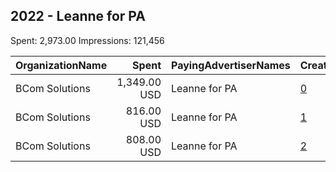 ## 2022 - Leanne for PA 
Spent: 2,973.00
Impressions: 121,456

|OrganizationName|Spent|PayingAdvertiserNames|CreativeUrls|Impressions|Genders|AgeBrackets|CountryCodes|BillingAddresses|CandidateBallotInformation|
|:---|---:|:---|:---|---:|:---|:---|:---|:---|:---|
|BCom Solutions|1,349.00 USD|Leanne for PA|[0](https://www.snap.com/political-ads/asset/d6d7c7e1bd495e96bac0084e99be72302ff425ab3075298f7ea32051d364bf45?mediaType=png)|54,995||18+|united states|"919 Central Ave,Auburn,68305,US"|Leanne for PA|
|BCom Solutions|816.00 USD|Leanne for PA|[1](https://www.snap.com/political-ads/asset/cd0a7df57ee60740366f37d8aea01185cae86fa7e20019647fc6e03c781d986a?mediaType=png)|33,571||18+|united states|"919 Central Ave,Auburn,68305,US"|Leanne for PA|
|BCom Solutions|808.00 USD|Leanne for PA|[2](https://www.snap.com/political-ads/asset/0b938b2b127f4fa30e6329e9bbb5bccef903f1e4f3413dcc1eb85cf39f0871eb?mediaType=png)|32,890||18+|united states|"919 Central Ave,Auburn,68305,US"|Leanne for PA|
